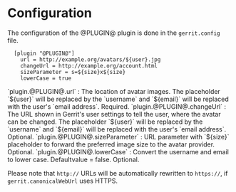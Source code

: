 Configuration
=============

The configuration of the @PLUGIN@ plugin is done in the `gerrit.config`
file.

```
  [plugin "@PLUGIN@"]
    url = http://example.org/avatars/${user}.jpg
    changeUrl = http://example.org/account.html
    sizeParameter = s=${size}x${size}
	lowerCase = true
```

<a id="url">
`plugin.@PLUGIN@.url`
:	The location of avatar images. The placeholder `${user}` will
	be replaced by the `username` and `${email}` will be replaced with
	the user's `email address`. Required.

<a id="changeUrl">
`plugin.@PLUGIN@.changeUrl`
:	The URL shown in Gerrit's user settings to tell the user, where the
	avatar can be changed. The placeholder `${user}` will
	be replaced by the `username` and `${email}` will be replaced with
	the user's `email address`. Optional.

<a id="sizeParameter">
`plugin.@PLUGIN@.sizeParameter`
:	URL parameter with `${size}` placeholder to forward the preferred
	image size to the avatar provider. Optional.

<a id="lowerCase">
`plugin.@PLUGIN@.lowerCase`
:	Convert the username and email to lower case. Defaultvalue = false. Optional.

Please note that `http://` URLs will be automatically rewritten to
`https://`, if `gerrit.canonicalWebUrl` uses HTTPS.

